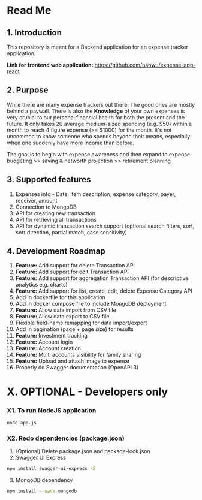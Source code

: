 # Read Me
## 1. Introduction
This repository is meant for a Backend application for an expense tracker application.

**Link for frontend web application:** https://github.com/nahwu/expense-app-react

## 2. Purpose
While there are many expense trackers out there. The good ones are mostly behind a paywall. 
There is also the 
**Knowledge** of your own expenses is very crucial to our personal financial health for both the present and the future.
It only takes 20 average medium-sized spending (e.g. $50) within a month to reach 4 figure expense (>= $1000) for the month.
It's not uncommon to know someone who spends beyond their means, especially when one suddenly have more income than before. 

The goal is to begin with expense awareness and then expand to expense budgeting >> saving & networth projection >> retirement planning


## 3. Supported features
1. Expenses info - Date, item description, expense category, payer, receiver, amount
1. Connection to MongoDB
1. API for creating new transaction
1. API for retrieving all transactions
1. API for dynamic transaction search support (optional search filters, sort, sort direction, partial match, case sensitivity)


## 4. Development Roadmap
1. **Feature:** Add support for delete Transaction API
1. **Feature:** Add support for edit Transaction API
1. **Feature:** Add support for aggregation Transaction API (for descriptive analytics e.g. charts)
1. **Feature:** Add support for list, create, edit, delete Expense Category API
1. Add in dockerfile for this application
1. Add in docker compose file to include MongoDB deployment
1. **Feature:** Allow data import from CSV file
1. **Feature:** Allow data export to CSV file
1. Flexible field-name remapping for data import/export
1. Add in pagination (page + page size) for results
1. **Feature:** Investment tracking
1. **Feature:** Account login
1. **Feature:** Account creation
1. **Feature:** Multi accounts visibility for family sharing
1. **Feature:** Upload and attach image to expense
1. Properly do Swagger documentation (OpenAPI 3)


# X. OPTIONAL - Developers only

### X1. To run NodeJS application
```sh
node app.js
```

### X2. Redo dependencies (package.json)
1. (Optional) Delete package.json and package-lock.json
2. Swagger UI Express
```sh
npm install swagger-ui-express -S
```
3. MongoDB dependency
```sh
npm install --save mongodb
```
